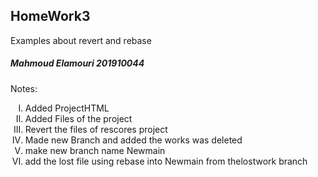 ## HomeWork3
Examples about revert and rebase  
##### Mahmoud Elamouri 201910044
Notes:
<ol type="I">
    <li>Added ProjectHTML</li>
    <li>Added Files of the project</li>
    <li>Revert the files of rescores project</li>
    <li>Made new Branch and added the works was deleted</li>
<li>
make new branch name Newmain
</li>
<li>
add the lost file using rebase into Newmain from thelostwork branch</li>
</ol>
